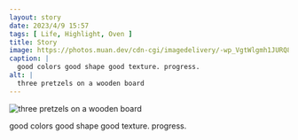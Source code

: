 ```yaml
---
layout: story
date: 2023/4/9 15:57
tags: [ Life, Highlight, Oven ]
title: Story
image: https://photos.muan.dev/cdn-cgi/imagedelivery/-wp_VgtWlgmh1JURQ8t1mg/a282693b-7ac3-4c93-b661-7d230e7e9000/public
caption: |
  good colors good shape good texture. progress.
alt: |
  three pretzels on a wooden board
---
```


![three pretzels on a wooden board](https://photos.muan.dev/cdn-cgi/imagedelivery/-wp_VgtWlgmh1JURQ8t1mg/a282693b-7ac3-4c93-b661-7d230e7e9000/public)

good colors good shape good texture. progress.
